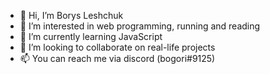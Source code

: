 - 👋 Hi, I’m Borys Leshchuk
- 👀 I’m interested in web programming, running and reading
- 🌱 I’m currently learning JavaScript
- 💞️ I’m looking to collaborate on real-life projects
- 📫 You can reach me via discord (bogori#9125)

